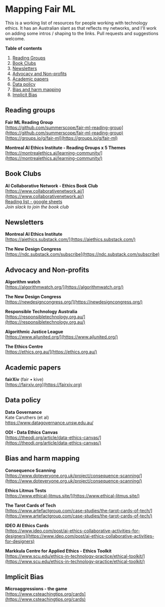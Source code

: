 # Mapping Fair ML # 

This is a working list of resources for people working with technology ethics. It has an Australian slant as that reflects my networks, and I'll work on adding some intros / shaping to the links. Pull requests and suggestions welcome.    

**Table of contents**  

1. [Reading Groups](#reading-groups)  
2. [Book Clubs](#book-clubs)  
3. [Newsletters](#newsletters)   
4. [Advocacy and Non-profits](#advocacy-and-non-profits)  
5. [Academic papers](#academic-papers)  
6. [Data policy](#data-policy)  
7. [Bias and harm mapping](#bias-and-harm-mapping)  
8. [Implicit Bias](#implicit-bias)  


## Reading groups ##

**Fair ML Reading Group**  
[https://github.com/summerscope/fair-ml-reading-group](https://github.com/summerscope/fair-ml-reading-group)  
[https://groups.io/g/fair-ml](https://groups.io/g/fair-ml)  

**Montreal AI Ethics Institute - Reading Groups x 5 Themes**   
[https://montrealethics.ai/learning-community/](https://montrealethics.ai/learning-community/) 



## Book Clubs ##   

**AI Collaborative Network - Ethics Book Club**  
[https://www.collaborativenetwork.ai/](https://www.collaborativenetwork.ai/)  
[Reading list - google sheets](https://docs.google.com/spreadsheets/d/1Ex8MFdb6tjmYXKXlpHmNtO3tJ35aOul0lCXiWBU38n4/edit#gid=0)  
_Join slack to join the book club_  


## Newsletters ##  

**Montreal AI Ethics Institute**  
[https://aiethics.substack.com/](https://aiethics.substack.com/)

**The New Design Congress**  
[https://ndc.substack.com/subscribe](https://ndc.substack.com/subscribe)

## Advocacy and Non-profits ## 

**Algorithm watch**  
[https://algorithmwatch.org/](https://algorithmwatch.org/)   

**The New Design Congress**  
[https://newdesigncongress.org/](https://newdesigncongress.org/)  

**Responsible Technology Australia**  
[https://responsibletechnology.org.au/](https://responsibletechnology.org.au/)   

**Algorithmic Justice League**  
[https://www.ajlunited.org/](https://www.ajlunited.org/)  

**The Ethics Centre**  
[https://ethics.org.au/](https://ethics.org.au/)  


## Academic papers ## 

**fairXiv**  (fair • kive)    
[https://fairxiv.org](https://fairxiv.org) 


## Data policy ## 

**Data Governance**  
Kate Caruthers (et al)  
https://www.datagovernance.unsw.edu.au/  

**ODI - Data Ethics Canvas**  
[https://theodi.org/article/data-ethics-canvas/](https://theodi.org/article/data-ethics-canvas/)  

## Bias and harm mapping ## 

**Consequence Scanning**  
[https://www.doteveryone.org.uk/project/consequence-scanning/](https://www.doteveryone.org.uk/project/consequence-scanning/) 

**Ethics Litmus Tests**  
[https://www.ethical-litmus.site/](https://www.ethical-litmus.site/)  

**The Tarot Cards of Tech**  
[https://www.artefactgroup.com/case-studies/the-tarot-cards-of-tech/](https://www.artefactgroup.com/case-studies/the-tarot-cards-of-tech/)  

**IDEO AI Ethics Cards**  
[https://www.ideo.com/post/ai-ethics-collaborative-activities-for-designers](https://www.ideo.com/post/ai-ethics-collaborative-activities-for-designers)  

**Markkula Centre for Applied Ethics - Ethics Toolkit**  
[https://www.scu.edu/ethics-in-technology-practice/ethical-toolkit/](https://www.scu.edu/ethics-in-technology-practice/ethical-toolkit/)  


## Implicit Bias ##   

**Microaggressions - the game**   
[https://www.csteachingtips.org/cards](https://www.csteachingtips.org/cards)  



